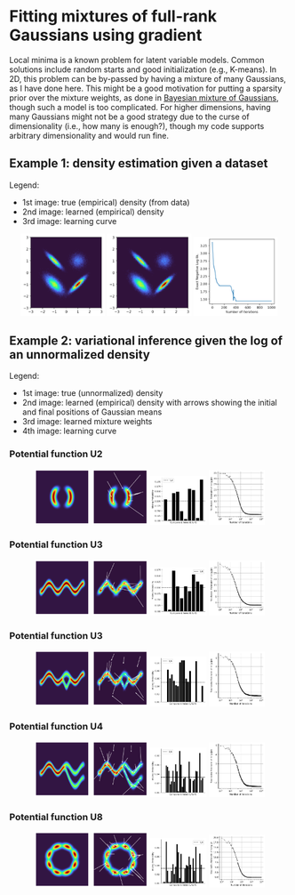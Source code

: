 # Fitting mixtures of full-rank Gaussians using gradient

Local minima is a known problem for latent variable models. Common solutions include random starts and good initialization (e.g., K-means). In 2D, this problem can be by-passed by having a mixture of many Gaussians, as I have done here. This might be a good motivation for putting a sparsity prior over the mixture weights, as done in [Bayesian mixture of Gaussians](https://github.com/zhihanyang2022/bayesian-mixture-of-gaussians), though such a model is too complicated. For higher dimensions, having many Gaussians might not be a good strategy due to the curse of dimensionality (i.e., how many is enough?), though my code supports arbitrary dimensionality and would run fine.

## Example 1: density estimation given a dataset

Legend:
- 1st image: true (empirical) density (from data)
- 2nd image: learned (empirical) density
- 3rd image: learning curve

<p align="middle">
  <img src="examples/density_estimation_pngs/true_empirical_density.png" width="30%" />
  <img src="examples/density_estimation_pngs/learned_empirical_density.png" width="30%" /> 
  <img src="examples/density_estimation_pngs/learning_curve.png" width="30%" />
</p>

## Example 2: variational inference given the log of an unnormalized density 

Legend:

- 1st image: true (unnormalized) density
- 2nd image: learned (empirical) density with arrows showing the initial and final positions of Gaussian means
- 3rd image: learned mixture weights
- 4th image: learning curve

### Potential function U2

<p align="middle">
  <img src="examples/variational_inference_pngs/U1/true_unnormalized_density.png" width="20%" />
  <img src="examples/variational_inference_pngs/U1/learned_empirical_density.png" width="20%" /> 
  <img src="examples/variational_inference_pngs/U1/mixture_weights.png" width="20%" />
  <img src="examples/variational_inference_pngs/U1/learning_curve.png" width="20%" />
</p>

### Potential function U3

<p align="middle">
  <img src="examples/variational_inference_pngs/U2/true_unnormalized_density.png" width="20%" />
  <img src="examples/variational_inference_pngs/U2/learned_empirical_density.png" width="20%" /> 
  <img src="examples/variational_inference_pngs/U2/mixture_weights.png" width="20%" />
  <img src="examples/variational_inference_pngs/U2/learning_curve.png" width="20%" />
</p>

### Potential function U3

<p align="middle">
  <img src="examples/variational_inference_pngs/U3/true_unnormalized_density.png" width="20%" />
  <img src="examples/variational_inference_pngs/U3/learned_empirical_density.png" width="20%" /> 
  <img src="examples/variational_inference_pngs/U3/mixture_weights.png" width="20%" />
  <img src="examples/variational_inference_pngs/U3/learning_curve.png" width="20%" />
</p>

### Potential function U4

<p align="middle">
  <img src="examples/variational_inference_pngs/U4/true_unnormalized_density.png" width="20%" />
  <img src="examples/variational_inference_pngs/U4/learned_empirical_density.png" width="20%" /> 
  <img src="examples/variational_inference_pngs/U4/mixture_weights.png" width="20%" />
  <img src="examples/variational_inference_pngs/U4/learning_curve.png" width="20%" />
</p>

### Potential function U8

<p align="middle">
  <img src="examples/variational_inference_pngs/U8/true_unnormalized_density.png" width="20%" />
  <img src="examples/variational_inference_pngs/U8/learned_empirical_density.png" width="20%" /> 
  <img src="examples/variational_inference_pngs/U8/mixture_weights.png" width="20%" />
  <img src="examples/variational_inference_pngs/U8/learning_curve.png" width="20%" />
</p>
